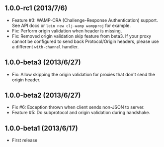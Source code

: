 ## 1.0.0-rc1 (2013/7/6)
 * Feature #3: WAMP-CRA (Challenge-Response Authentication) support.
   See API docs or `lein new clj-wamp wampproj` for example.
 * Fix: Perform origin validation when header is missing.
 * Fix: Removed origin validation skip feature from beta3. If your
   proxy cannot be configured to send back Protocol/Origin headers,
   please use a different `with-channel` handler.

## 1.0.0-beta3 (2013/6/27)
 * Fix: Allow skipping the origin validation for proxies that don't send
   the origin header.

## 1.0.0-beta2 (2013/6/27)
 * Fix #6: Exception thrown when client sends non-JSON to server.
 * Feature #5: Do subprotocol and origin validation during handshake.

## 1.0.0-beta1 (2013/6/17)
 * First release